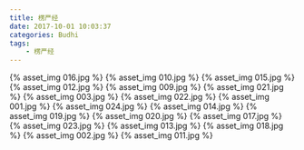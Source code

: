```yaml
---
title: 楞严经
date: 2017-10-01 10:03:37
categories: Budhi
tags:
    - 楞严经
---
```



{% asset_img 016.jpg %}
{% asset_img 010.jpg %}
{% asset_img 015.jpg %}
{% asset_img 012.jpg %}
{% asset_img 009.jpg %}
{% asset_img 021.jpg %}
{% asset_img 003.jpg %}
{% asset_img 022.jpg %}
{% asset_img 001.jpg %}
{% asset_img 024.jpg %}
{% asset_img 014.jpg %}
{% asset_img 019.jpg %}
{% asset_img 020.jpg %}
{% asset_img 017.jpg %}
{% asset_img 023.jpg %}
{% asset_img 013.jpg %}
{% asset_img 018.jpg %}
{% asset_img 002.jpg %}
{% asset_img 011.jpg %}
